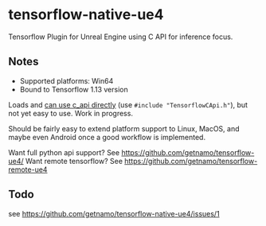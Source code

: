 # tensorflow-native-ue4
Tensorflow Plugin for Unreal Engine using C API for inference focus.


## Notes

- Supported platforms: Win64
- Bound to Tensorflow 1.13 version

Loads and [can use c_api directly](https://github.com/getnamo/tensorflow-native-ue4/blob/master/Source/TensorflowLib/Private/TensorflowLib.cpp#L12) (use ```#include "TensorflowCApi.h"```), but not yet easy to use. Work in progress.

Should be fairly easy to extend platform support to Linux, MacOS, and maybe even Android once a good workflow is implemented.

Want full python api support? See https://github.com/getnamo/tensorflow-ue4/
Want remote tensorflow? See https://github.com/getnamo/tensorflow-remote-ue4

## Todo
see https://github.com/getnamo/tensorflow-native-ue4/issues/1
